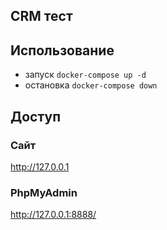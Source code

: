 CRM тест
------------
Использование
------------
- запуск
```docker-compose up -d ```
- остановка
```docker-compose down ```

Доступ 
------------

### Сайт
http://127.0.0.1

### PhpMyAdmin
http://127.0.0.1:8888/
